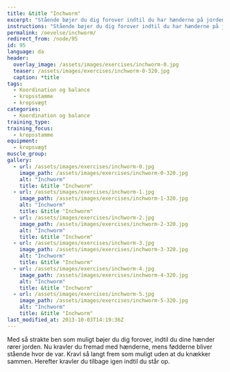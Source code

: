 ```yaml
---
title: &title "Inchworm"
excerpt: "Stående bøjer du dig forover indtil du har hænderne på jorden. Gå fremad med hænderne, mens fødderne bliver stående. Gå så langt frem som muligt, og derefter går du tilbage igen indtil du står op."
instructions: "Stående bøjer du dig forover indtil du har hænderne på jorden. Gå fremad med hænderne, mens fødderne bliver stående. Gå så langt frem som muligt, og derefter går du tilbage igen indtil du står op."
permalink: /oevelse/inchworm/
redirect_from: /node/95
id: 95
language: da
header:
  overlay_image: /assets/images/exercises/inchworm-0.jpg
  teaser: /assets/images/exercises/inchworm-0-320.jpg
  caption: *title
tags:
  - Koordination og balance
  - kropsstamme
  - kropsvægt
categories:
  - Koordination og balance
training_type: 
training_focus: 
  - kropsstamme
equipment:
  - kropsvægt
muscle_group:
gallery:
  - url: /assets/images/exercises/inchworm-0.jpg
    image_path: /assets/images/exercises/inchworm-0-320.jpg
    alt: "Inchworm"
    title: &title "Inchworm"
  - url: /assets/images/exercises/inchworm-1.jpg
    image_path: /assets/images/exercises/inchworm-1-320.jpg
    alt: "Inchworm"
    title: &title "Inchworm"
  - url: /assets/images/exercises/inchworm-2.jpg
    image_path: /assets/images/exercises/inchworm-2-320.jpg
    alt: "Inchworm"
    title: &title "Inchworm"
  - url: /assets/images/exercises/inchworm-3.jpg
    image_path: /assets/images/exercises/inchworm-3-320.jpg
    alt: "Inchworm"
    title: &title "Inchworm"
  - url: /assets/images/exercises/inchworm-4.jpg
    image_path: /assets/images/exercises/inchworm-4-320.jpg
    alt: "Inchworm"
    title: &title "Inchworm"
  - url: /assets/images/exercises/inchworm-5.jpg
    image_path: /assets/images/exercises/inchworm-5-320.jpg
    alt: "Inchworm"
    title: &title "Inchworm"
last_modified_at: 2013-10-03T14:19:36Z
---
```


Med så strakte ben som muligt bøjer du dig forover, indtil du dine hænder rører jorden. Nu kravler du fremad med hænderne, mens fødderne bliver stående hvor de var. Kravl så langt frem som muligt uden at du knækker sammen. Herefter kravler du tilbage igen indtil du står op.
